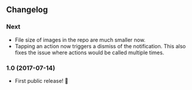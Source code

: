 ## Changelog

### Next
- File size of images in the repo are much smaller now.
- Tapping an action now triggers a dismiss of the notification. This also fixes the issue where actions would be called multiple times.

### 1.0 (2017-07-14)

- First public release! 🎉